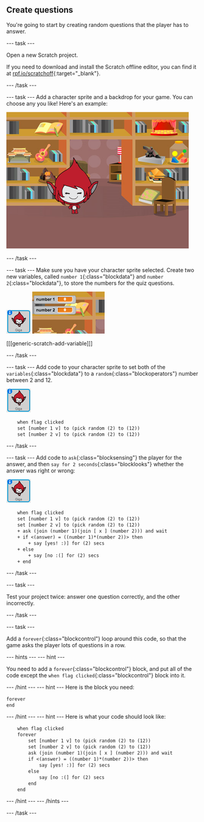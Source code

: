 ## Create questions

You're going to start by creating random questions that the player has to answer.

--- task ---

Open a new Scratch project.

If you need to download and install the Scratch offline editor, you can find it at [rpf.io/scratchoff](http://rpf.io/scratchoff){:target="_blank"}.

--- /task ---

--- task ---
Add a character sprite and a backdrop for your game. You can choose any you like! Here's an example:

![screenshot](images/brain-setting.png)

--- /task ---

--- task ---
Make sure you have your character sprite selected. Create two new variables, called `number 1`{:class="blockdata"} and `number 2`{:class="blockdata"}, to store the numbers for the quiz questions.

![screenshot](images/giga-sprite.png)
![screenshot](images/brain-variables.png)

[[[generic-scratch-add-variable]]]

--- /task ---

--- task ---
Add code to your character sprite to set both of the `variables`{:class="blockdata"} to a `random`{:class="blockoperators"} number between 2 and 12.

![screenshot](images/giga-sprite.png)

```blocks
	when flag clicked
	set [number 1 v] to (pick random (2) to (12))
	set [number 2 v] to (pick random (2) to (12))
```

--- /task ---

--- task ---
Add code to `ask`{:class="blocksensing"} the player for the answer, and then `say for 2 seconds`{:class="blocklooks"} whether the answer was right or wrong:

![screenshot](images/giga-sprite.png)

```blocks
	when flag clicked
	set [number 1 v] to (pick random (2) to (12))
	set [number 2 v] to (pick random (2) to (12))
	+ ask (join (number 1)(join [ x ] (number 2))) and wait
	+ if <(answer) = ((number 1)*(number 2))> then
		+ say [yes! :)] for (2) secs
	+ else
		+ say [no :(] for (2) secs
	+ end
```
--- /task ---

--- task ---

Test your project twice: answer one question correctly, and the other incorrectly.

--- /task ---

--- task ---

Add a `forever`{:class="blockcontrol"} loop around this code, so that the game asks the player lots of questions in a row.

--- hints ---
--- hint ---

You need to add a `forever`{:class="blockcontrol"} block, and put all of the code except the `when flag clicked`{:class="blockcontrol"} block into it.

--- /hint ---
--- hint ---
Here is the block you need:

```blocks
forever
end
```
--- /hint ---
--- hint ---
Here is what your code should look like:
```blocks
	when flag clicked
    forever
    	set [number 1 v] to (pick random (2) to (12))
    	set [number 2 v] to (pick random (2) to (12))
    	ask (join (number 1)(join [ x ] (number 2))) and wait
    	if <(answer) = ((number 1)*(number 2))> then
    		say [yes! :)] for (2) secs
    	else
    		say [no :(] for (2) secs
    	end
    end
```
--- /hint ---
--- /hints ---

--- /task ---
